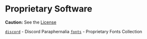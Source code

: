# Proprietary Software

**Caution:** See the [License](./LICENSE)

[`discord`](./discord) - Discord Paraphernalia
[`fonts`](./fonts) - Proprietary Fonts Collection
